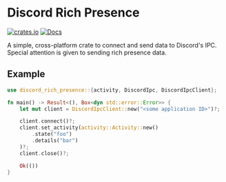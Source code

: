 # Discord Rich Presence
[![crates.io](https://img.shields.io/crates/v/discord-rich-presence.svg)](https://crates.io/crates/discord-rich-presence)
[![Docs](https://docs.rs/discord-rich-presence/badge.svg?version=0.2.4)](https://docs.rs/discord-rich-presence)


A simple, cross-platform crate to connect and send data to Discord's IPC. Special attention is given to sending rich presence data.

## Example
```rust
use discord_rich_presence::{activity, DiscordIpc, DiscordIpcClient};

fn main() -> Result<(), Box<dyn std::error::Error>> {
    let mut client = DiscordIpcClient::new("<some application ID>")?;

    client.connect()?;
    client.set_activity(activity::Activity::new()
        .state("foo")
        .details("bar")
    )?;
    client.close()?;

    Ok(())
}
```
